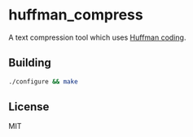 # huffman_compress

A text compression tool which uses [Huffman coding](https://en.wikipedia.org/wiki/Huffman_coding).

## Building

```sh
./configure && make
```

## License

MIT
